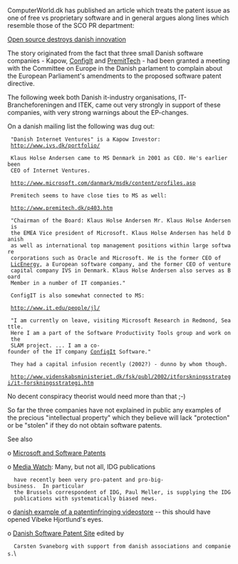 ComputerWorld.dk has published an article which treats the patent issue
as one of free vs proprietary software and in general argues along lines
which resemble those of the SCO PR department:

[Open source destroys danish
innovation](http://www.computerworld.dk/default.asp?Mode=2&ArticleID=21583 "wikilink")

The story originated from the fact that three small Danish software
companies - Kapow, [ConfigIt](ConfigIt "wikilink") and
[PremitTech](PremitTech "wikilink") - had been granted a meeting with
the Committee on Europe in the Danish parlament to complain about the
European Parliament\'s amendments to the proposed software patent
directive.

The following week both Danish it-industry organisations,
IT-Brancheforeningen and ITEK, came out very strongly in support of
these companies, with very strong warnings about the EP-changes.

On a danish mailing list the following was dug out:

` "Danish Internet Ventures" is a Kapow Investor:`\
` `[`http://www.ivs.dk/portfolio/`](http://www.ivs.dk/portfolio/)

` Klaus Holse Andersen came to MS Denmark in 2001 as CEO. He's earlier been`\
` CEO of Internet Ventures.`

` `[`http://www.microsoft.com/danmark/msdk/content/profiles.asp`](http://www.microsoft.com/danmark/msdk/content/profiles.asp)

` Premitech seems to have close ties to MS as well:`

` `[`http://www.premitech.dk/p403.htm`](http://www.premitech.dk/p403.htm)

` "Chairman of the Board: Klaus Holse Andersen Mr. Klaus Holse Andersen is`\
` the EMEA Vice president of Microsoft. Klaus Holse Andersen has held Danish`\
` as well as international top management positions within large software`\
` corporations such as Oracle and Microsoft. He is the former CEO of`\
` `[`LicEnergy`](LicEnergy "wikilink")`, a European software company, and the former CEO of venture`\
` capital company IVS in Denmark. Klaus Holse Andersen also serves as Board`\
` Member in a number of IT companies."`

` ConfigIT is also somewhat connected to MS:`

` `[`http://www.it.edu/people/jl/`](http://www.it.edu/people/jl/)

` "I am currently on leave, visiting Microsoft Research in Redmond, Seattle.`\
` Here I am a part of the Software Productivity Tools group and work on the`\
` SLAM project. ... I am a co-founder of the IT company `[`ConfigIt`](ConfigIt "wikilink")` Software."`

` They had a capital infusion recently (2002?) - dunno by whom though.`

` `[`http://www.videnskabsministeriet.dk/fsk/publ/2002/itforskningsstrategi/it-forskningsstrategi.htm`](http://www.videnskabsministeriet.dk/fsk/publ/2002/itforskningsstrategi/it-forskningsstrategi.htm)

No decent conspiracy theorist would need more than that ;-)

So far the three companies have not explained in public any examples of
the precious \"intellectual property\" which they believe will lack
\"protection\" or be \"stolen\" if they do not obtain software patents.

See also

o [ Microsoft and Software Patents](SwpatmicrosoftEn "wikilink")

o [ Media Watch](SwpatmediaEn "wikilink"): Many, but not all, IDG
publications

`  have recently been very pro-patent and pro-big-business.  In particular`\
`  the Brussels correspondent of IDG, Paul Meller, is supplying the IDG`\
`  publications with systematically biased news.`

o [danish example of a patentinfringing
videostore](http://www.it-pol.dk/sager/swpat/videoshop "wikilink") \--
this should have opened Vibeke Hjortlund\'s eyes.

o [Danish Software Patent
Site](http://www.softwarepatenter.dk "wikilink") edited by

`  Carsten Svaneborg with support from danish associations and companies.`\
